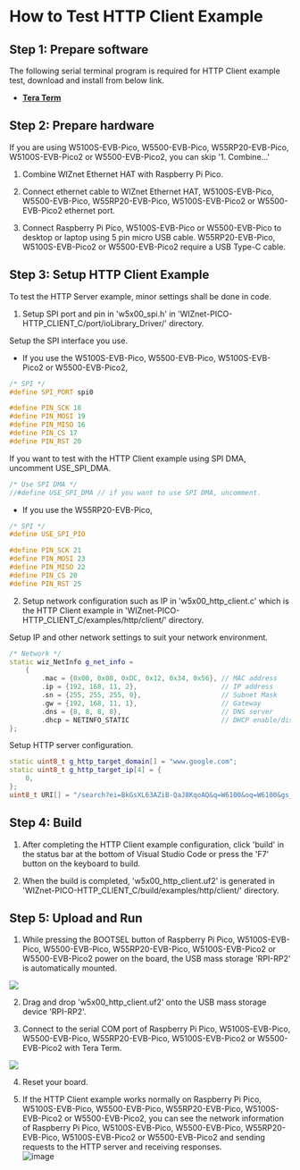 # How to Test HTTP Client Example



## Step 1: Prepare software

The following serial terminal program is required for HTTP Client example test, download and install from below link.

- [**Tera Term**][link-tera_term]



## Step 2: Prepare hardware

If you are using W5100S-EVB-Pico, W5500-EVB-Pico, W55RP20-EVB-Pico, W5100S-EVB-Pico2 or W5500-EVB-Pico2, you can skip '1. Combine...'

1. Combine WIZnet Ethernet HAT with Raspberry Pi Pico.

2. Connect ethernet cable to WIZnet Ethernet HAT, W5100S-EVB-Pico, W5500-EVB-Pico, W55RP20-EVB-Pico, W5100S-EVB-Pico2 or W5500-EVB-Pico2 ethernet port.

3. Connect Raspberry Pi Pico, W5100S-EVB-Pico or W5500-EVB-Pico to desktop or laptop using 5 pin micro USB cable. W55RP20-EVB-Pico, W5100S-EVB-Pico2 or W5500-EVB-Pico2 require a USB Type-C cable.



## Step 3: Setup HTTP Client Example

To test the HTTP Server example, minor settings shall be done in code.

1. Setup SPI port and pin in 'w5x00_spi.h' in 'WIZnet-PICO-HTTP_CLIENT_C/port/ioLibrary_Driver/' directory.

Setup the SPI interface you use.
- If you use the W5100S-EVB-Pico, W5500-EVB-Pico, W5100S-EVB-Pico2 or W5500-EVB-Pico2,

```cpp
/* SPI */
#define SPI_PORT spi0

#define PIN_SCK 18
#define PIN_MOSI 19
#define PIN_MISO 16
#define PIN_CS 17
#define PIN_RST 20
```

If you want to test with the HTTP Client example using SPI DMA, uncomment USE_SPI_DMA.

```cpp
/* Use SPI DMA */
//#define USE_SPI_DMA // if you want to use SPI DMA, uncomment.
```
- If you use the W55RP20-EVB-Pico,
```cpp
/* SPI */
#define USE_SPI_PIO

#define PIN_SCK 21
#define PIN_MOSI 23
#define PIN_MISO 22
#define PIN_CS 20
#define PIN_RST 25
```

2. Setup network configuration such as IP in 'w5x00_http_client.c' which is the HTTP Client example in 'WIZnet-PICO-HTTP_CLIENT_C/examples/http/client/' directory.

Setup IP and other network settings to suit your network environment.

```cpp
/* Network */
static wiz_NetInfo g_net_info =
    {
        .mac = {0x00, 0x08, 0xDC, 0x12, 0x34, 0x56}, // MAC address
        .ip = {192, 168, 11, 2},                     // IP address
        .sn = {255, 255, 255, 0},                    // Subnet Mask
        .gw = {192, 168, 11, 1},                     // Gateway
        .dns = {8, 8, 8, 8},                         // DNS server
        .dhcp = NETINFO_STATIC                       // DHCP enable/disable
};
```

Setup HTTP server configuration.

```cpp
static uint8_t g_http_target_domain[] = "www.google.com";   
static uint8_t g_http_target_ip[4] = {
    0,
};
uint8_t URI[] = "/search?ei=BkGsXL63AZiB-QaJ8KqoAQ&q=W6100&oq=W6100&gs_l=psy-ab.3...0.0..6208...0.0..0.0.0.......0......gws-wiz.eWEWFN8TORw";
```



## Step 4: Build

1. After completing the HTTP Client example configuration, click 'build' in the status bar at the bottom of Visual Studio Code or press the 'F7' button on the keyboard to build.

2. When the build is completed, 'w5x00_http_client.uf2' is generated in 'WIZnet-PICO-HTTP_CLIENT_C/build/examples/http/client/' directory.



## Step 5: Upload and Run

1. While pressing the BOOTSEL button of Raspberry Pi Pico, W5100S-EVB-Pico, W5500-EVB-Pico, W55RP20-EVB-Pico, W5100S-EVB-Pico2 or W5500-EVB-Pico2 power on the board, the USB mass storage 'RPI-RP2' is automatically mounted.

![][link-raspberry_pi_pico_usb_mass_storage]

2. Drag and drop 'w5x00_http_client.uf2' onto the USB mass storage device 'RPI-RP2'.

3. Connect to the serial COM port of Raspberry Pi Pico, W5100S-EVB-Pico, W5500-EVB-Pico, W55RP20-EVB-Pico, W5100S-EVB-Pico2 or W5500-EVB-Pico2 with Tera Term.

![][link-connect_to_serial_com_port]

4. Reset your board.

5. If the HTTP Client example works normally on Raspberry Pi Pico, W5100S-EVB-Pico, W5500-EVB-Pico, W55RP20-EVB-Pico, W5100S-EVB-Pico2 or W5500-EVB-Pico2, you can see the network information of Raspberry Pi Pico, W5100S-EVB-Pico, W5500-EVB-Pico, W55RP20-EVB-Pico, W5100S-EVB-Pico2 or W5500-EVB-Pico2 and sending requests to the HTTP server and receiving responses.   
![image](https://github.com/user-attachments/assets/32d625c3-ad18-4da3-bbe0-aa7da101d45a)


<!--
Link
-->

[link-tera_term]: https://osdn.net/projects/ttssh2/releases/
[link-raspberry_pi_pico_usb_mass_storage]: https://github.com/WIZnet-ioNIC/WIZnet-PICO-C/blob/main/static/images/dhcp_dns/raspberry_pi_pico_usb_mass_storage.png
[link-connect_to_serial_com_port]: https://github.com/WIZnet-ioNIC/WIZnet-PICO-C/blob/main/static/images/dhcp_dns/connect_to_serial_com_port.png
[link-see_network_information_of_raspberry_pi_pico_and_open_http_server]: https://github.com/WIZnet-ioNIC/WIZnet-PICO-C/blob/main/static/images/http/server/see_network_information_of_raspberry_pi_pico_and_open_http_server.png
[link-connect_to_http_server_1]: https://github.com/WIZnet-ioNIC/WIZnet-PICO-C/blob/main/static/images/http/server/connect_to_http_server_1.png
[link-connect_to_http_server_2]: https://github.com/WIZnet-ioNIC/WIZnet-PICO-C/blob/main/static/images/http/server/connect_to_http_server_2.png
